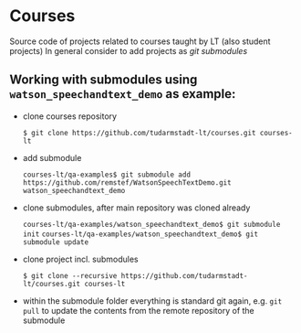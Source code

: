 # Courses
Source code of projects related to courses taught by LT (also student projects)
In general consider to add projects as _git submodules_

## Working with submodules using `watson_speechandtext_demo` as example:

- clone courses repository 

    `$ git clone https://github.com/tudarmstadt-lt/courses.git courses-lt`

- add submodule

    `courses-lt/qa-examples$ git submodule add https://github.com/remstef/WatsonSpeechTextDemo.git watson_speechandtext_demo`

- clone submodules, after main repository was cloned already

    `courses-lt/qa-examples/watson_speechandtext_demo$ git submodule init`
    `courses-lt/qa-examples/watson_speechandtext_demo$ git submodule update`

- clone project incl. submodules

    `$ git clone --recursive https://github.com/tudarmstadt-lt/courses.git courses-lt`
    
- within the submodule folder everything is standard git again, e.g. `git pull` to update the contents from the remote repository of the submodule
